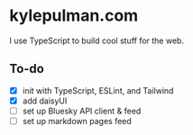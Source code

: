 # kylepulman.com

I use TypeScript to build cool stuff for the web.

## To-do

- [x] init with TypeScript, ESLint, and Tailwind
- [x] add daisyUI
- [ ] set up Bluesky API client & feed
- [ ] set up markdown pages feed